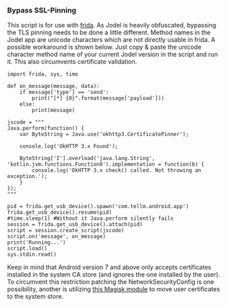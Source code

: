 ### Bypass SSL-Pinning
This script is for use with [frida](https://frida.re/). As Jodel is heavily obfuscated, bypassing the TLS pinning needs to be done a little different. Method names in the Jodel app are unicode characters which are not directly usable in frida. A possible workaround is shown below. Just copy & paste the unicode character method name of your current Jodel version in the script and run it. This also circumvents certificate validation. 

```
import frida, sys, time

def on_message(message, data):
    if message['type'] == 'send':
        print("[*] {0}".format(message['payload']))
    else:
        print(message)

jscode = """
Java.perform(function() {
	var ByteString = Java.use('okhttp3.CertificatePinner');

	console.log('OkHTTP 3.x Found');

	ByteString['Ι'].overload('java.lang.String', 'kotlin.jvm.functions.Function0').implementation = function(b) {
		console.log('OkHTTP 3.x check() called. Not throwing an exception.');
	}
});
"""

pid = frida.get_usb_device().spawn('com.tellm.android.app')
frida.get_usb_device().resume(pid)
#time.sleep(1) #Without it Java.perform silently fails
session = frida.get_usb_device().attach(pid)
script = session.create_script(jscode)
script.on('message', on_message)
print('Running...')
script.load()
sys.stdin.read()
```

Keep in mind that Android version 7 and above only accepts certificates installed in the system CA store (and ignores the one installed by the user). To circumvent this restriction patching the NetworkSecurityConfig is one possibility, another is utilizing [this Magisk module](https://github.com/NVISO-BE/MagiskTrustUserCerts) to move user certificates to the system store. 
